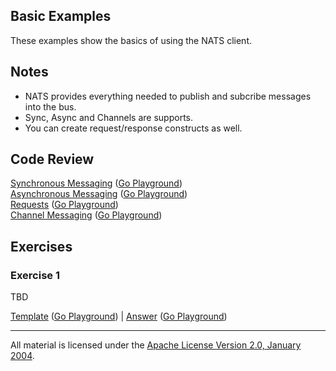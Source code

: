 ## Basic Examples

These examples show the basics of using the NATS client.

## Notes

* NATS provides everything needed to publish and subcribe messages into the bus.
* Sync, Async and Channels are supports.
* You can create request/response constructs as well.

## Code Review

[Synchronous Messaging](sync/main.go) ([Go Playground](http://play.golang.org/p/ZWTXLFuLRH))  
[Asynchronous Messaging](async/main.go) ([Go Playground](http://play.golang.org/p/EW34xIuS9P))  
[Requests](request/main.go) ([Go Playground](http://play.golang.org/p/CjqFQrxYel))  
[Channel Messaging](channels/main.go) ([Go Playground](http://play.golang.org/p/eZofyzr96R))

## Exercises

### Exercise 1

TBD

[Template]() ([Go Playground]()) | 
[Answer]() ([Go Playground]())
___
All material is licensed under the [Apache License Version 2.0, January 2004](http://www.apache.org/licenses/LICENSE-2.0).
